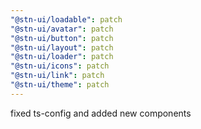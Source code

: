 ```yaml
---
"@stn-ui/loadable": patch
"@stn-ui/avatar": patch
"@stn-ui/button": patch
"@stn-ui/layout": patch
"@stn-ui/loader": patch
"@stn-ui/icons": patch
"@stn-ui/link": patch
"@stn-ui/theme": patch
---
```


fixed ts-config and added new components
